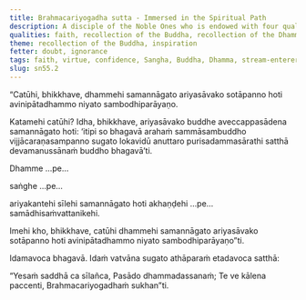 ```yaml
---
title: Brahmacariyogadha sutta - Immersed in the Spiritual Path
description: A disciple of the Noble Ones who is endowed with four qualities becomes a stream-enterer, not liable to states of suffering, and destined for Nibbāna.
qualities: faith, recollection of the Buddha, recollection of the Dhamma, recollection of the Sangha, ethical conduct, contentment
theme: recollection of the Buddha, inspiration
fetter: doubt, ignorance
tags: faith, virtue, confidence, Sangha, Buddha, Dhamma, stream-enterer, Nibbāna, doubt, ignorance, sn, sn45-56, sn55
slug: sn55.2
---
```


“Catūhi, bhikkhave, dhammehi samannāgato ariyasāvako sotāpanno hoti avinipātadhammo niyato sambodhiparāyaṇo.

Katamehi catūhi? Idha, bhikkhave, ariyasāvako buddhe aveccappasādena samannāgato hoti: ‘itipi so bhagavā arahaṁ sammāsambuddho vijjācaraṇasampanno sugato lokavidū anuttaro purisadammasārathi satthā devamanussānaṁ buddho bhagavā’ti.

Dhamme …pe…

saṅghe …pe…

ariyakantehi sīlehi samannāgato hoti akhaṇḍehi …pe… samādhisaṁvattanikehi.

Imehi kho, bhikkhave, catūhi dhammehi samannāgato ariyasāvako sotāpanno hoti avinipātadhammo niyato sambodhiparāyaṇo”ti.

Idamavoca bhagavā. Idaṁ vatvāna sugato athāparaṁ etadavoca satthā:

“Yesaṁ saddhā ca sīlañca,
Pasādo dhammadassanaṁ;
Te ve kālena paccenti,
Brahmacariyogadhaṁ sukhan”ti.
